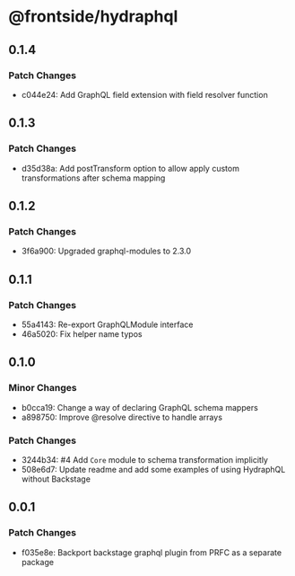 # @frontside/hydraphql

## 0.1.4

### Patch Changes

- c044e24: Add GraphQL field extension with field resolver function

## 0.1.3

### Patch Changes

- d35d38a: Add postTransform option to allow apply custom transformations after schema mapping

## 0.1.2

### Patch Changes

- 3f6a900: Upgraded graphql-modules to 2.3.0

## 0.1.1

### Patch Changes

- 55a4143: Re-export GraphQLModule interface
- 46a5020: Fix helper name typos

## 0.1.0

### Minor Changes

- b0cca19: Change a way of declaring GraphQL schema mappers
- a898750: Improve @resolve directive to handle arrays

### Patch Changes

- 3244b34: #4 Add `Core` module to schema transformation implicitly
- 508e6d7: Update readme and add some examples of using HydraphQL without Backstage

## 0.0.1

### Patch Changes

- f035e8e: Backport backstage graphql plugin from PRFC as a separate package
